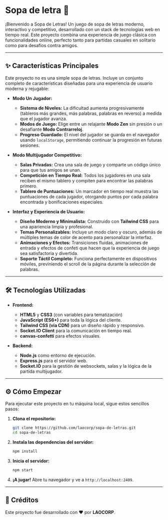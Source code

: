 #  Sopa de letra 🧠

¡Bienvenido a Sopa de Letras! Un juego de sopa de letras moderno, interactivo y competitivo, desarrollado con un stack de tecnologías web en tiempo real. Este proyecto combina una experiencia de juego clásica con funcionalidades online, perfecto tanto para partidas casuales en solitario como para desafíos contra amigos.


---

## ✨ Características Principales

Este proyecto no es una simple sopa de letras. Incluye un conjunto completo de características diseñadas para una experiencia de usuario moderna y rejugable:

* **Modo Un Jugador:**
    * **Sistema de Niveles:** La dificultad aumenta progresivamente (tableros más grandes, más palabras, palabras en reverso) a medida que el jugador avanza.
    * **Modos de Juego:** Elige entre un relajante **Modo Zen** sin presión o un desafiante **Modo Contrarreloj**.
    * **Progreso Guardado:** El nivel del jugador se guarda en el navegador usando `localStorage`, permitiendo continuar la progresión en futuras sesiones.

* **Modo Multijugador Competitivo:**
    * **Salas Privadas:** Crea una sala de juego y comparte un código único para que tus amigos se unan.
    * **Competición en Tiempo Real:** Todos los jugadores en una sala reciben el mismo tablero y compiten para encontrar las palabras primero.
    * **Tablero de Puntuaciones:** Un marcador en tiempo real muestra las puntuaciones de cada jugador, otorgando puntos por cada palabra encontrada y bonificaciones especiales.

* **Interfaz y Experiencia de Usuario:**
    * **Diseño Moderno y Minimalista:** Construido con **Tailwind CSS** para una apariencia limpia y profesional.
    * **Temas Personalizables:** Incluye un modo claro y oscuro, además de múltiples temas de color de acento para personalizar la interfaz.
    * **Animaciones y Efectos:** Transiciones fluidas, animaciones de entrada y efectos de confeti que hacen que la experiencia de juego sea satisfactoria y divertida.
    * **Soporte Táctil Completo:** Funciona perfectamente en dispositivos móviles, previniendo el scroll de la página durante la selección de palabras.

---

## 🛠️ Tecnologías Utilizadas

* **Frontend:**
    * **HTML5** y **CSS3** (con variables para tematización)
    * **JavaScript (ES6+)** para toda la lógica del cliente.
    * **Tailwind CSS (vía CDN)** para un diseño rápido y responsivo.
    * **Socket.IO Client** para la comunicación en tiempo real.
    * **canvas-confetti** para efectos visuales.

* **Backend:**
    * **Node.js** como entorno de ejecución.
    * **Express.js** para el servidor web.
    * **Socket.IO** para la gestión de websockets, salas y la lógica de la partida multijugador.

---

## ⚙️ Cómo Empezar

Para ejecutar este proyecto en tu máquina local, sigue estos sencillos pasos:

1.  **Clona el repositorio:**
    ```bash
    git clone https://github.com/laocorp/sopa-de-letras.git
    cd sopa-de-letras
    ```

2.  **Instala las dependencias del servidor:**
    ```bash
    npm install
    ```

3.  **Inicia el servidor:**
    ```bash
    npm start
    ```

4.  **¡A jugar!** Abre tu navegador y ve a `http://localhost:2409`.

---

## 📄 Créditos

Este proyecto fue desarrollado con ❤️ por **LAOCORP**.
